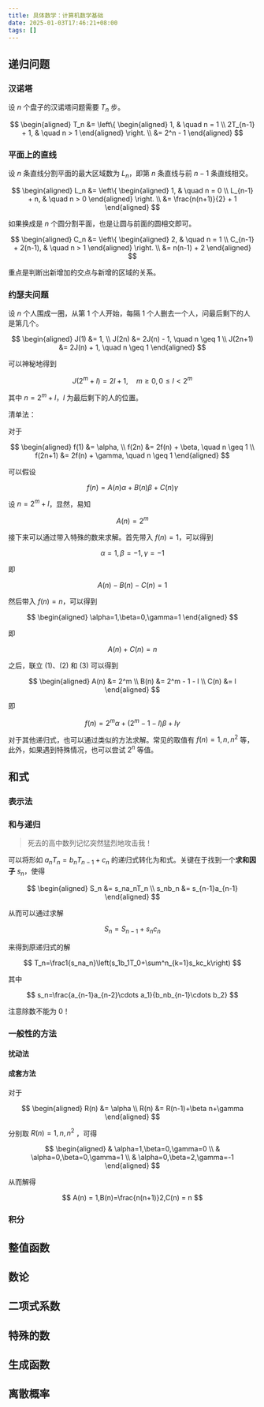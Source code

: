 ```yaml
---
title: 具体数学：计算机数学基础
date: 2025-01-03T17:46:21+08:00
tags: []
---
```


## 递归问题

### 汉诺塔

设 $n$ 个盘子的汉诺塔问题需要 $T_n$ 步。

$$
\begin{aligned}
T_n &= \left\{
\begin{aligned}
1, & \quad n = 1 \\
2T_{n-1} + 1, & \quad n > 1
\end{aligned}
\right. \\
&= 2^n - 1
\end{aligned}
$$

### 平面上的直线

设 $n$ 条直线分割平面的最大区域数为 $L_n$，即第 $n$ 条直线与前 $n-1$ 条直线相交。

$$
\begin{aligned}
L_n &= \left\{
\begin{aligned}
1, & \quad n = 0 \\
L_{n-1} + n, & \quad n > 0
\end{aligned}
\right. \\
&= \frac{n(n+1)}{2} + 1
\end{aligned}
$$

如果换成是 $n$ 个圆分割平面，也是让圆与前面的圆相交即可。

$$
\begin{aligned}
C_n &= \left\{
\begin{aligned}
2, & \quad n = 1 \\
C_{n-1} + 2(n-1), & \quad n > 1
\end{aligned}
\right. \\
&= n(n-1) + 2
\end{aligned}
$$

重点是判断出新增加的交点与新增的区域的关系。

### 约瑟夫问题

设 $n$ 个人围成一圈，从第 1 个人开始，每隔 1 个人删去一个人，问最后剩下的人是第几个。

$$
\begin{aligned}
J(1) &= 1, \\
J(2n) &= 2J(n) - 1, \quad n \geq 1 \\
J(2n+1) &= 2J(n) + 1, \quad n \geq 1
\end{aligned}
$$

可以神秘地得到

$$
J(2^m + l) = 2l + 1, \quad m \geq 0, 0 \leq l < 2^m
$$

其中 $n = 2^m + l$，$l$ 为最后剩下的人的位置。

清单法：

对于

$$
\begin{aligned}
f(1) &= \alpha, \\
f(2n) &= 2f(n) + \beta, \quad n \geq 1 \\
f(2n+1) &= 2f(n) + \gamma, \quad n \geq 1
\end{aligned}
$$

可以假设

$$
f(n) = A(n)\alpha + B(n)\beta + C(n)\gamma
$$

设 $n=2^m+l$，显然，易知

$$
A(n) = 2^m \tag{1}
$$

接下来可以通过带入特殊的数来求解。首先带入 $f(n)=1$，可以得到

$$
\alpha=1,\beta=-1,\gamma=-1
$$

即

$$
A(n)-B(n)-C(n)=1 \tag{2}
$$

然后带入 $f(n)=n$，可以得到

$$
\begin{aligned}
\alpha=1,\beta=0,\gamma=1
\end{aligned}
$$

即

$$
A(n)+C(n)=n \tag{3}
$$

之后，联立 $(1)$、$(2)$ 和 $(3)$ 可以得到

$$
\begin{aligned}
A(n) &= 2^m \\
B(n) &= 2^m - 1 - l \\
C(n) &= l
\end{aligned}
$$

即

$$
f(n) = 2^m \alpha + (2^m - 1 - l) \beta + l \gamma
$$

对于其他递归式，也可以通过类似的方法求解。常见的取值有 $f(n)=1,n,n^2$ 等，此外，如果遇到特殊情况，也可以尝试 $2^n$ 等值。

## 和式

### 表示法

### 和与递归

> 死去的高中数列记忆突然猛烈地攻击我！

可以将形如 $a_nT_n=b_nT_{n-1}+c_n$ 的递归式转化为和式。关键在于找到一个**求和因子** $s_n$，使得

$$
\begin{aligned}
S_n &= s_na_nT_n \\
s_nb_n &= s_{n-1}a_{n-1}
\end{aligned}
$$

从而可以通过求解

$$
S_n = S_{n-1}+s_nc_n
$$

来得到原递归式的解

$$
T_n=\frac1{s_na_n}\left(s_1b_1T_0+\sum^n_{k=1}s_kc_k\right)
$$

其中

$$
s_n=\frac{a_{n-1}a_{n-2}\cdots a_1}{b_nb_{n-1}\cdots b_2}
$$

注意除数不能为 0！

### 一般性的方法

#### 扰动法

#### 成套方法

对于

$$
\begin{aligned}
R(n) &= \alpha \\
R(n) &= R(n-1)+\beta n+\gamma
\end{aligned}
$$

分别取 $R(n)=1,n,n^2$ ，可得

$$
\begin{aligned}
& \alpha=1,\beta=0,\gamma=0 \\
& \alpha=0,\beta=0,\gamma=1 \\
& \alpha=0,\beta=2,\gamma=-1
\end{aligned}
$$

从而解得

$$
A(n) = 1,B(n)=\frac{n(n+1)}2,C(n) = n
$$

### 积分

## 整值函数

## 数论

## 二项式系数

## 特殊的数

## 生成函数

## 离散概率

$$
$$
